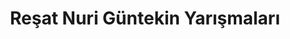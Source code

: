 ---
layout: monthly
headline: "Reşat Nuri Güntekin Yarışmaları"
title: "Reşat Nuri Güntekin Yarışmaları"
key: "reşat nuri güntekin"
description: "Reşat Nuri Güntekin adına düzenlenen edebiyat yarışmalarıdır"
permalink: "resat-nuri-guntekin-yarismalari/"
---